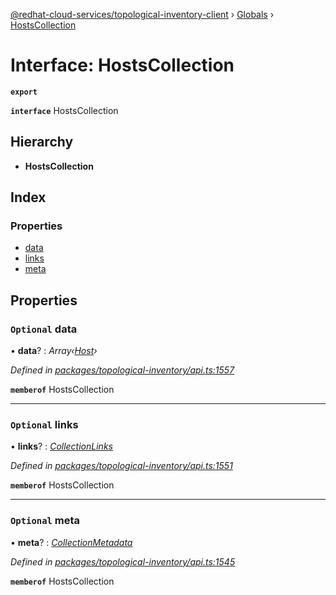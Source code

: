 [@redhat-cloud-services/topological-inventory-client](../README.md) › [Globals](../globals.md) › [HostsCollection](hostscollection.md)

# Interface: HostsCollection

**`export`** 

**`interface`** HostsCollection

## Hierarchy

* **HostsCollection**

## Index

### Properties

* [data](hostscollection.md#optional-data)
* [links](hostscollection.md#optional-links)
* [meta](hostscollection.md#optional-meta)

## Properties

### `Optional` data

• **data**? : *Array‹[Host](host.md)›*

*Defined in [packages/topological-inventory/api.ts:1557](https://github.com/Hyperkid123/javascript-clients/blob/master/packages/topological-inventory/api.ts#L1557)*

**`memberof`** HostsCollection

___

### `Optional` links

• **links**? : *[CollectionLinks](collectionlinks.md)*

*Defined in [packages/topological-inventory/api.ts:1551](https://github.com/Hyperkid123/javascript-clients/blob/master/packages/topological-inventory/api.ts#L1551)*

**`memberof`** HostsCollection

___

### `Optional` meta

• **meta**? : *[CollectionMetadata](collectionmetadata.md)*

*Defined in [packages/topological-inventory/api.ts:1545](https://github.com/Hyperkid123/javascript-clients/blob/master/packages/topological-inventory/api.ts#L1545)*

**`memberof`** HostsCollection
